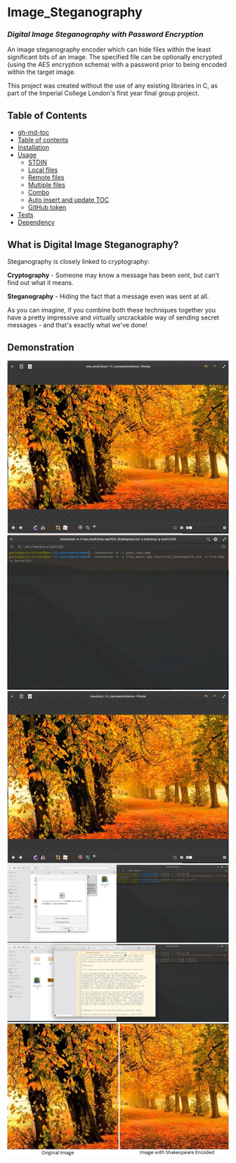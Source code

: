 # Image_Steganography
### *Digital Image Steganography with Password Encryption*

An image steganography encoder which can hide files within the least significant bits of an image. The specified file can be optionally encrypted (using the AES encryption schema) with a password prior to being encoded within the target image.

This project was created without the use of any existing libraries in C, as part of the Imperial College London's first year final group project.

## Table of Contents

<!--ts-->
   * [gh-md-toc](#gh-md-toc)
   * [Table of contents](#table-of-contents)
   * [Installation](#installation)
   * [Usage](#usage)
      * [STDIN](#stdin)
      * [Local files](#local-files)
      * [Remote files](#remote-files)
      * [Multiple files](#multiple-files)
      * [Combo](#combo)
      * [Auto insert and update TOC](#auto-insert-and-update-toc)
      * [GitHub token](#github-token)
   * [Tests](#tests)
   * [Dependency](#dependency)
<!--te-->

## What is Digital Image Steganography?

Steganography is closely linked to cryptography:

**Cryptography** - Someone may know a message has been sent, but can't find out what it means.

**Steganography** - Hiding the fact that a message even was sent at all.

As you can imagine, if you combine both these techniques together you have a pretty impressive and virtually uncrackable way of sending secret messages - and that's exactly what we've done!

## Demonstration
![Original Image (before encoding)](/images/original_image.JPG)
![Run the executable from the command line](/images/1.JPG)
![Encoded Image](/images/encoded_image.JPG)
![Extract original file (failed)](/images/incorrect_password.JPG)
![Extract original file (success)](/images/correct_password.JPG)
![Comparison](/images/comparison.jpg)


